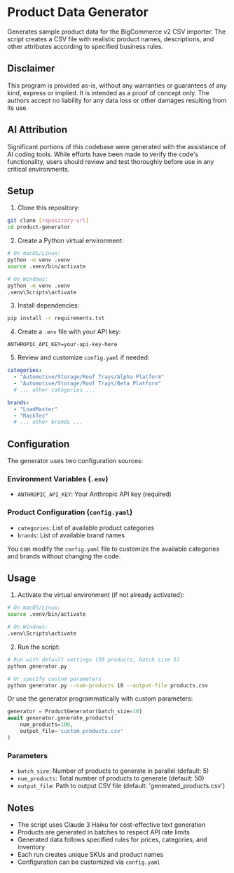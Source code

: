 # Product Data Generator

Generates sample product data for the BigCommerce v2 CSV importer. The script creates a CSV file with realistic product names, descriptions, and other attributes according to specified business rules.

## Disclaimer

This program is provided as-is, without any warranties or guarantees of any kind, express or implied. It is intended as a proof of concept only. The authors accept no liability for any data loss or other damages resulting from its use.

## AI Attribution

Significant portions of this codebase were generated with the assistance of AI coding tools. While efforts have been made to verify the code's functionality, users should review and test thoroughly before use in any critical environments.

## Setup

1. Clone this repository:
```bash
git clone [repository-url]
cd product-generator
```

2. Create a Python virtual environment:
```bash
# On macOS/Linux:
python -m venv .venv
source .venv/bin/activate

# On Windows:
python -m venv .venv
.venv\Scripts\activate
```

3. Install dependencies:
```bash
pip install -r requirements.txt
```

4. Create a `.env` file with your API key:
```
ANTHROPIC_API_KEY=your-api-key-here
```

5. Review and customize `config.yaml` if needed:
```yaml
categories:
  - "Automotive/Storage/Roof Trays/Alpha Platform"
  - "Automotive/Storage/Roof Trays/Beta Platform"
  # ... other categories ...

brands:
  - "LoadMaster"
  - "RackTec"
  # ... other brands ...
```

## Configuration

The generator uses two configuration sources:

### Environment Variables (`.env`)
- `ANTHROPIC_API_KEY`: Your Anthropic API key (required)

### Product Configuration (`config.yaml`)
- `categories`: List of available product categories
- `brands`: List of available brand names

You can modify the `config.yaml` file to customize the available categories and brands without changing the code.

## Usage

1. Activate the virtual environment (if not already activated):
```bash
# On macOS/Linux:
source .venv/bin/activate

# On Windows:
.venv\Scripts\activate
```

2. Run the script:
```bash
# Run with default settings (50 products, batch size 5)
python generator.py

# Or specify custom parameters
python generator.py --num-products 10 --output-file products.csv
```

Or use the generator programmatically with custom parameters:

```python
generator = ProductGenerator(batch_size=10)
await generator.generate_products(
    num_products=100,
    output_file='custom_products.csv'
)
```

### Parameters

- `batch_size`: Number of products to generate in parallel (default: 5)
- `num_products`: Total number of products to generate (default: 50)
- `output_file`: Path to output CSV file (default: 'generated_products.csv')

## Notes

- The script uses Claude 3 Haiku for cost-effective text generation
- Products are generated in batches to respect API rate limits
- Generated data follows specified rules for prices, categories, and inventory
- Each run creates unique SKUs and product names
- Configuration can be customized via `config.yaml`
